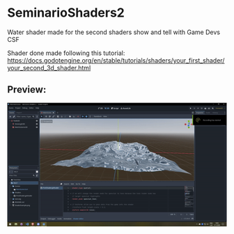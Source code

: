 # SeminarioShaders2
Water shader made for the second shaders show and tell with Game Devs CSF

Shader done made following this tutorial: https://docs.godotengine.org/en/stable/tutorials/shaders/your_first_shader/your_second_3d_shader.html

## Preview:
![Preview](GodotWaterShader.gif)

